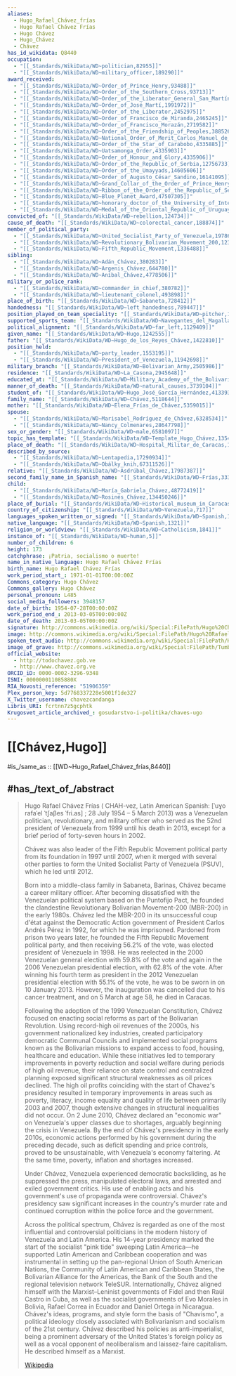```yaml
---
aliases:
  - Hugo_Rafael_Chávez_frías
  - Hugo Rafael Chávez Frías
  - Hugo Chávez
  - Hugo_Chávez
  - Chávez
has_id_wikidata: Q8440
occupation:
  - "[[_Standards/WikiData/WD~politician,82955]]"
  - "[[_Standards/WikiData/WD~military_officer,189290]]"
award_received:
  - "[[_Standards/WikiData/WD~Order_of_Prince_Henry,93488]]"
  - "[[_Standards/WikiData/WD~Order_of_the_Southern_Cross,93713]]"
  - "[[_Standards/WikiData/WD~Order_of_the_Liberator_General_San_Martín,1783970]]"
  - "[[_Standards/WikiData/WD~Order_of_José_Martí,1991972]]"
  - "[[_Standards/WikiData/WD~Order_of_the_Liberator,2452975]]"
  - "[[_Standards/WikiData/WD~Order_of_Francisco_de_Miranda,2465245]]"
  - "[[_Standards/WikiData/WD~Order_of_Francisco_Morazán,2719582]]"
  - "[[_Standards/WikiData/WD~Order_of_the_Friendship_of_Peoples,3885267]]"
  - "[[_Standards/WikiData/WD~National_Order_of_Merit_Carlos_Manuel_de_Céspedes,4335886]]"
  - "[[_Standards/WikiData/WD~Order_of_the_Star_of_Carabobo,4335885]]"
  - "[[_Standards/WikiData/WD~Uatsamonga_Order,4335903]]"
  - "[[_Standards/WikiData/WD~Order_of_Honour_and_Glory,4335906]]"
  - "[[_Standards/WikiData/WD~Order_of_the_Republic_of_Serbia,12756733]]"
  - "[[_Standards/WikiData/WD~Order_of_the_Umayyads,14605606]]"
  - "[[_Standards/WikiData/WD~Order_of_Augusto_César_Sandino,16141095]]"
  - "[[_Standards/WikiData/WD~Grand_Collar_of_the_Order_of_Prince_Henry,20859482]]"
  - "[[_Standards/WikiData/WD~Ribbon_of_the_Order_of_the_Republic_of_Serbia,42313221]]"
  - "[[_Standards/WikiData/WD~Blue_Planet_Award,47507305]]"
  - "[[_Standards/WikiData/WD~honorary_doctor_of_the_University_of_International_Business_and_Economics,63092087]]"
  - "[[_Standards/WikiData/WD~Medal_of_the_Oriental_Republic_of_Uruguay,96279182]]"
convicted_of: "[[_Standards/WikiData/WD~rebellion,124734]]"
cause_of_death: "[[_Standards/WikiData/WD~colorectal_cancer,188874]]"
member_of_political_party:
  - "[[_Standards/WikiData/WD~United_Socialist_Party_of_Venezuela,197864]]"
  - "[[_Standards/WikiData/WD~Revolutionary_Bolivarian_Movement_200,1236302]]"
  - "[[_Standards/WikiData/WD~Fifth_Republic_Movement,1336488]]"
sibling:
  - "[[_Standards/WikiData/WD~Adán_Chávez,380283]]"
  - "[[_Standards/WikiData/WD~Argenis_Chávez,644780]]"
  - "[[_Standards/WikiData/WD~Aníbal_Chávez,4778506]]"
military_or_police_rank:
  - "[[_Standards/WikiData/WD~commander_in_chief,380782]]"
  - "[[_Standards/WikiData/WD~lieutenant_colonel,493898]]"
place_of_birth: "[[_Standards/WikiData/WD~Sabaneta,728412]]"
handedness: "[[_Standards/WikiData/WD~left_handedness,789447]]"
position_played_on_team_speciality: "[[_Standards/WikiData/WD~pitcher,1048902]]"
supported_sports_team: "[[_Standards/WikiData/WD~Navegantes_del_Magallanes,1052997]]"
political_alignment: "[[_Standards/WikiData/WD~far_left,1129409]]"
given_name: "[[_Standards/WikiData/WD~Hugo,1242555]]"
father: "[[_Standards/WikiData/WD~Hugo_de_los_Reyes_Chávez,1422810]]"
position_held:
  - "[[_Standards/WikiData/WD~party_leader,1553195]]"
  - "[[_Standards/WikiData/WD~President_of_Venezuela,11942698]]"
military_branch: "[[_Standards/WikiData/WD~Bolivarian_Army,2505986]]"
residence: "[[_Standards/WikiData/WD~La_Casona,2945648]]"
educated_at: "[[_Standards/WikiData/WD~Military_Academy_of_the_Bolivarian_Army,3234085]]"
manner_of_death: "[[_Standards/WikiData/WD~natural_causes,3739104]]"
student_of: "[[_Standards/WikiData/WD~Hugo_José_García_Hernández,4133936]]"
family_name: "[[_Standards/WikiData/WD~Chávez,5118644]]"
mother: "[[_Standards/WikiData/WD~Elena_Frías_de_Chávez,5359015]]"
spouse:
  - "[[_Standards/WikiData/WD~Marisabel_Rodríguez_de_Chávez,6328534]]"
  - "[[_Standards/WikiData/WD~Nancy_Colmenares,28647798]]"
sex_or_gender: "[[_Standards/WikiData/WD~male,6581097]]"
topic_has_template: "[[_Standards/WikiData/WD~Template_Hugo_Chávez,13543824]]"
place_of_death: "[[_Standards/WikiData/WD~Hospital_Militar_de_Caracas,16576090]]"
described_by_source:
  - "[[_Standards/WikiData/WD~Lentapedia,17290934]]"
  - "[[_Standards/WikiData/WD~Obálky_knih,67311526]]"
relative: "[[_Standards/WikiData/WD~Asdrúbal_Chávez,17987387]]"
second_family_name_in_Spanish_name: "[[_Standards/WikiData/WD~Frías,33321694]]"
child:
  - "[[_Standards/WikiData/WD~María_Gabriela_Chávez,48772419]]"
  - "[[_Standards/WikiData/WD~Rosinés_Chávez,134450246]]"
place_of_burial: "[[_Standards/WikiData/WD~Historical_museum_in_Caracas,55452107]]"
country_of_citizenship: "[[_Standards/WikiData/WD~Venezuela,717]]"
languages_spoken_written_or_signed: "[[_Standards/WikiData/WD~Spanish,1321]]"
native_language: "[[_Standards/WikiData/WD~Spanish,1321]]"
religion_or_worldview: "[[_Standards/WikiData/WD~Catholicism,1841]]"
instance_of: "[[_Standards/WikiData/WD~human,5]]"
number_of_children: 6
height: 173
catchphrase: ¡Patria, socialismo o muerte!
name_in_native_language: Hugo Rafael Chávez Frías
birth_name: Hugo Rafael Chávez Frías
work_period_start_: 1971-01-01T00:00:00Z
Commons_category: Hugo Chávez
Commons_gallery: Hugo Chávez
personal_pronoun: L485
social_media_followers: 3948157
date_of_birth: 1954-07-28T00:00:00Z
work_period_end_: 2013-03-05T00:00:00Z
date_of_death: 2013-03-05T00:00:00Z
signature: http://commons.wikimedia.org/wiki/Special:FilePath/Hugo%20Chavez%20Signature.svg
image: http://commons.wikimedia.org/wiki/Special:FilePath/Hugo%20Rafael%20Ch%C3%A1vez%20Fr%C3%ADas.jpeg
spoken_text_audio: http://commons.wikimedia.org/wiki/Special:FilePath/Hy-%D5%88%D6%82%D5%A3%D5%B8%20%D5%89%D5%A1%D5%BE%D5%A5%D5%BD%20%28Hugo%20Ch%C3%A1vez%29.ogg
image_of_grave: http://commons.wikimedia.org/wiki/Special:FilePath/Tumba%20Hugo%20Ch%C3%A1vez%20Cuartel%20de%20la%20Monta%C3%B1a%20Caracas%20Venezuela.JPG
official_website:
  - http://todochavez.gob.ve
  - http://www.chavez.org.ve
ORCID_iD: 0000-0002-3296-9348
ISNI: 000000011085880X
RIA_Novosti_reference: "51906359"
Plex_person_key: 5d7768337228e5001f1de327
X_Twitter_username: chavezcandanga
Libris_URI: fcrtnn7z5gcphtk
Krugosvet_article_archived_: gosudarstvo-i-politika/chaves-ugo
---
```


# [[Chávez,Hugo]]

#is_/same_as :: [[WD~Hugo_Rafael_Chávez_frías,8440]] 

## #has_/text_of_/abstract 

> Hugo Rafael Chávez Frías ( CHAH-vez, Latin American Spanish: [ˈuɣo rafaˈel ˈtʃaβes ˈfɾi.as] ; 28 July 1954 – 5 March 2013) was a Venezuelan politician, revolutionary, and military officer 
> who served as the 52nd president of Venezuela from 1999 until his death in 2013, 
> except for a brief period of forty-seven hours in 2002. 
> 
> Chávez was also leader of the Fifth Republic Movement political party from its foundation in 1997 until 2007, when it merged with several other parties to form the United Socialist Party of Venezuela (PSUV), which he led until 2012.
>
> Born into a middle-class family in Sabaneta, Barinas, Chávez became a career military officer. 
> After becoming dissatisfied with the Venezuelan political system based on the Puntofijo Pact, he founded the clandestine Revolutionary Bolivarian Movement-200 (MBR-200) in the early 1980s. Chávez led the MBR-200 in its unsuccessful coup d'état against the Democratic Action government of President Carlos Andrés Pérez in 1992, for which he was imprisoned. Pardoned from prison two years later, he founded the Fifth Republic Movement political party, and then receiving 56.2% of the vote, was elected president of Venezuela in 1998. He was reelected in the 2000 Venezuelan general election with 59.8% of the vote and again in the 2006 Venezuelan presidential election, with 62.8% of the vote. After winning his fourth term as president in the 2012 Venezuelan presidential election with 55.1% of the vote, he was to be sworn in on 10 January 2013. However, the inauguration was cancelled due to his cancer treatment, and on 5 March at age 58, he died in Caracas.
>
> Following the adoption of the 1999 Venezuelan Constitution, Chávez focused on enacting social reforms as part of the Bolivarian Revolution. Using record-high oil revenues of the 2000s, his government nationalized key industries, created participatory democratic Communal Councils and implemented social programs known as the Bolivarian missions to expand access to food, housing, healthcare and education. While these initiatives led to temporary improvements in poverty reduction and social welfare during periods of high oil revenue, their reliance on state control and centralized planning exposed significant structural weaknesses as oil prices declined. The high oil profits coinciding with the start of Chavez's presidency resulted in temporary improvements in areas such as poverty, literacy, income equality and quality of life between primarily 2003 and 2007, though extensive changes in structural inequalities did not occur. On 2 June 2010, Chávez declared an "economic war" on Venezuela's upper classes due to shortages, arguably beginning the crisis in Venezuela. By the end of Chávez's presidency in the early 2010s, economic actions performed by his government during the preceding decade, such as deficit spending and price controls, proved to be unsustainable, with Venezuela's economy faltering. At the same time, poverty, inflation and shortages increased.
>
> Under Chávez, Venezuela experienced democratic backsliding, as he suppressed the press, manipulated electoral laws, and arrested and exiled government critics. His use of enabling acts and his government's use of propaganda were controversial. Chávez's presidency saw significant increases in the country's murder rate and continued corruption within the police force and the government.
>
> Across the political spectrum, Chávez is regarded as one of the most influential and controversial politicians in the modern history of Venezuela and Latin America. His 14-year presidency marked the start of the socialist "pink tide" sweeping Latin America—he supported Latin American and Caribbean cooperation and was instrumental in setting up the pan-regional Union of South American Nations, the Community of Latin American and Caribbean States, the Bolivarian Alliance for the Americas, the Bank of the South and the regional television network TeleSUR. Internationally, Chávez aligned himself with the Marxist–Leninist governments of Fidel and then Raúl Castro in Cuba, as well as the socialist governments of Evo Morales in Bolivia, Rafael Correa in Ecuador and Daniel Ortega in Nicaragua. Chávez's ideas, programs, and style form the basis of "Chavismo", a political ideology closely associated with Bolivarianism and socialism of the 21st century. Chávez described his policies as anti-imperialist, being a prominent adversary of the United States's foreign policy as well as a vocal opponent of neoliberalism and laissez-faire capitalism. He described himself as a Marxist.
>
> [Wikipedia](https://en.wikipedia.org/wiki/Hugo%20Ch%C3%A1vez) 



